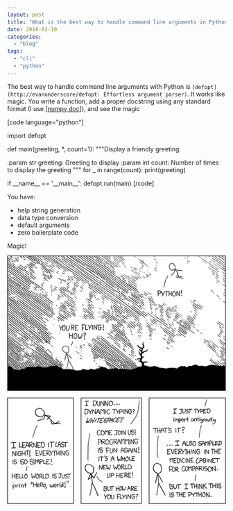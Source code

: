 ```yaml
---
layout: post
title: "What is the best way to handle command line arguments in Python?"
date: 2018-02-10
categories: 
  - "blog"
tags: 
  - "cli"
  - "python"
---
```


The best way to handle command line arguments with Python is `[defopt](http://evanunderscore/defopt: Effortless argument parser)`. It works like magic. You write a function, add a proper docstring using any standard format (I use \[[numpy doc](https://github.com/numpy/numpy/blob/master/doc/HOWTO_DOCUMENT.rst.txt)\]), and see the magic

\[code language="python"\]

import defopt

def main(greeting, \*, count=1): """Display a friendly greeting.

:param str greeting: Greeting to display :param int count: Number of times to display the greeting """ for \_ in range(count): print(greeting)

if \_\_name\_\_ == '\_\_main\_\_': defopt.run(main) \[/code\]

 

You have:

- help string generation
- data type conversion
- default arguments
- zero boilerplate code

Magic!

![Illustration: the famous XKCD ](/assets/images/2018/02/python.png?w=528)
